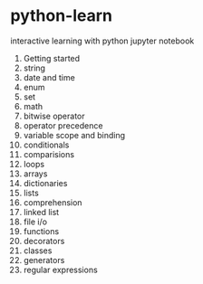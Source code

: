 # python-learn

interactive learning with python jupyter notebook 

1. Getting started
2. string
3. date and time
4. enum
5. set
6. math
7. bitwise operator
8. operator precedence
9. variable scope and binding
10. conditionals
11. comparisions
12. loops
13. arrays
14. dictionaries
15. lists
16. comprehension
17. linked list
18. file i/o
19. functions
20. decorators
21. classes
22. generators
23. regular expressions